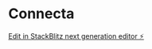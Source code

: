 # Connecta

[Edit in StackBlitz next generation editor ⚡️](https://stackblitz.com/~/github.com/openhiemer/Connecta)